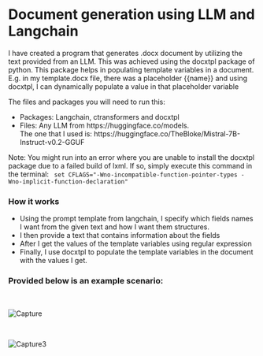 <h1>Document generation using LLM and Langchain</h1>
<p>I have created a program that generates .docx document by utilizing the text provided from an LLM. This was achieved using the docxtpl package of python. This package helps in populating template variables in a document. E.g. in my template.docx file, there was a placeholder {{name}} and using docxtpl, I can dynamically populate a value in that placeholder variable</p>

The files and packages you will need to run this:
<ul>
  <li>Packages: Langchain, ctransformers and docxtpl</li>
  <li>Files: Any LLM from https://huggingface.co/models. </br> The one that I used is: https://huggingface.co/TheBloke/Mistral-7B-Instruct-v0.2-GGUF</li>
</ul>

<p>Note: You might run into an error where you are unable to install the docxtpl package due to a failed build of lxml. If so, simply execute this command in the terminal: <code> set CFLAGS="-Wno-incompatible-function-pointer-types -Wno-implicit-function-declaration" </code></p>

<h3>How it works</h3>
<ul>
  <li>Using the prompt template from langchain, I specify which fields names I want from the given text and how I want them structures.</li>
  <li>I then provide a text that contains information about the fields</li>
  <li>After I get the values of the template variables using regular expression</li>
  <li>Finally, I use docxtpl to populate the template variables in the document with the values I get.</li>
</ul>

<h3>Provided below is an example scenario:</h3>
</br>

![Capture](https://github.com/IbrahimBM2714/Document-generation-using-LLM/assets/115867055/c344ca34-58ef-428f-938e-ae5874046ede)

</br>

![Capture3](https://github.com/IbrahimBM2714/Document-generation-using-LLM/assets/115867055/3e3dc39f-9638-4d62-8d8b-2e38460fb4e8)

